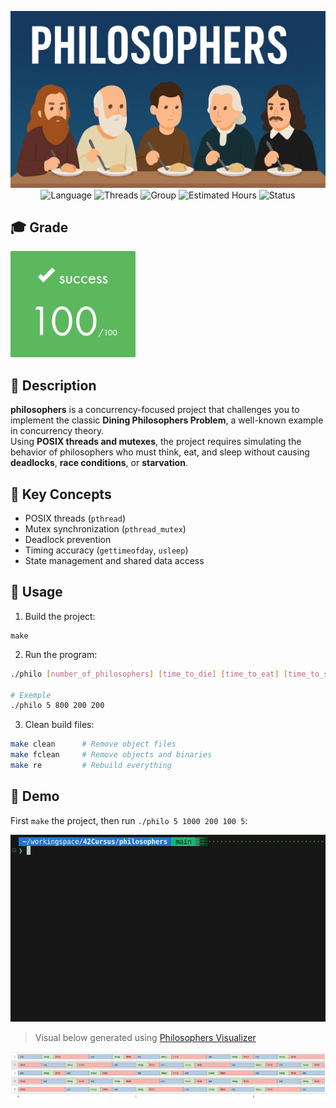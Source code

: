 <div align="center">

![Banner](assets/banner.png)  
![Language](https://img.shields.io/badge/-00599C?logo=c&logoColor=white)
![Threads](https://img.shields.io/badge/Threads-pthreads-lightblue)
![Group](https://img.shields.io/badge/Group-Alone-gainsboro)
![Estimated Hours](https://img.shields.io/badge/Estimated%20Hours-70h-blue)
![Status](https://img.shields.io/badge/Status-Completed-brightgreen)

</div>

## 🎓 Grade
![Grade](assets/grade.png)

## 📘 Description

**philosophers** is a concurrency-focused project that challenges you to implement the classic **Dining Philosophers Problem**, a well-known example in concurrency theory.  
Using **POSIX threads and mutexes**, the project requires simulating the behavior of philosophers who must think, eat, and sleep without causing **deadlocks**, **race conditions**, or **starvation**.

## 🧠 Key Concepts

- POSIX threads (`pthread`)
- Mutex synchronization (`pthread_mutex`)
- Deadlock prevention
- Timing accuracy (`gettimeofday`, `usleep`)
- State management and shared data access

## 🚀 Usage

1. Build the project:
```
make
```

2. Run the program:
```bash
./philo [number_of_philosophers] [time_to_die] [time_to_eat] [time_to_sleep]

# Exemple
./philo 5 800 200 200
```

3. Clean build files:
```bash
make clean      # Remove object files  
make fclean     # Remove objects and binaries  
make re         # Rebuild everything
```

## 🎥 Demo

First `make` the project, then run `./philo 5 1000 200 100 5`:  

![Demo](assets/demo.gif)

> Visual below generated using [Philosophers Visualizer](https://nafuka11.github.io/philosophers-visualizer/)

![Demo-visualizer](assets/demo-visualizer.png)
